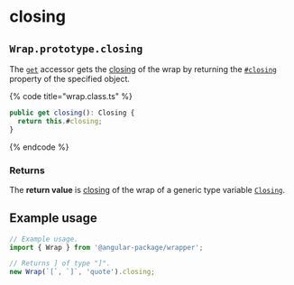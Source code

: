 # closing

## `Wrap.prototype.closing`

The [`get`](https://developer.mozilla.org/en-US/docs/Web/JavaScript/Reference/Functions/get) accessor gets the [closing](../../../library/basic-concepts.md#closing) of the wrap by returning the [`#closing`](../properties/#closing-closing) property of the specified object.

{% code title="wrap.class.ts" %}
```typescript
public get closing(): Closing {
  return this.#closing;
}
```
{% endcode %}

### Returns

The **return value** is [closing](../../../library/basic-concepts.md#closing) of the wrap of a generic type variable [`Closing`](../../generic-type-variables.md#wrap-closing).

## Example usage

```typescript
// Example usage.
import { Wrap } from '@angular-package/wrapper';

// Returns ] of type "]".
new Wrap(`[`, `]`, 'quote').closing;
```
